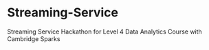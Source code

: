 # Streaming-Service
Streaming Service Hackathon for Level 4 Data Analytics Course with Cambridge Sparks
